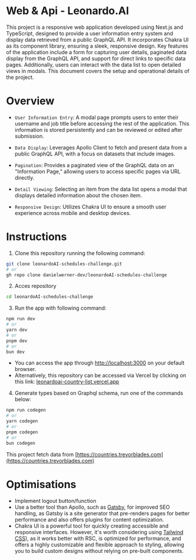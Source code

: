 # Web & Api - Leonardo.AI

This project is a responsive web application developed using Next.js and TypeScript, designed to provide a user information entry system and display data retrieved from a public GraphQL API. It incorporates Chakra UI as its component library, ensuring a sleek, responsive design. Key features of the application include a form for capturing user details, paginated data display from the GraphQL API, and support for direct links to specific data pages. Additionally, users can interact with the data list to open detailed views in modals. This document covers the setup and operational details of the project.

# Overview

* `User Information Entry`: A modal page prompts users to enter their username and job title before accessing the rest of the application. This information is stored persistently and can be reviewed or edited after submission.

* `Data Display`: Leverages Apollo Client to fetch and present data from a public GraphQL API, with a focus on datasets that include images.

* `Pagination`: Provides a paginated view of the GraphQL data on an "Information Page," allowing users to access specific pages via URL directly.

* `Detail Viewing`: Selecting an item from the data list opens a modal that displays detailed information about the chosen item.

* `Responsive Design`: Utilizes Chakra UI to ensure a smooth user experience across mobile and desktop devices.
  
# Instructions

1. Clone this repository running the following command:
```bash
git clone leonardoAI-schedules-challenge.git
# or
gh repo clone danielwerner-dev/leonardoAI-schedules-challenge
```
2. Acces repository
```bash
cd leonardoAI-schedules-challenge
```
3. Run the app with following command:
```bash
npm run dev
# or
yarn dev
# or
pnpm dev
# or
bun dev
```
  - You can access the app through [http://localhost:3000](http://localhost:3000) on your default browser.
  - Alternatively, this repository can be accessed via Vercel by clicking on this link: [leonardoai-country-list.vercel.app](leonardoai-country-list.vercel.app)


4. Generate types based on Graphql schema, run one of the commands below:

```bash
npm run codegen
# or
yarn codegen
# or
pnpm codegen
# or
bun codegen
```
This project fetch data from [https://countries.trevorblades.com](https://countries.trevorblades.com)

# Optimisations
   * Implement logout button/function
   * Use a better tool than Apollo, such as [Gatsby](https://www.gatsbyjs.com/), for improved SEO handling, as Gatsby is a site generator that pre-renders pages for better performance and also offers plugins for content optimization.
   * Chakra UI is a powerful tool for quickly creating accessible and responsive interfaces. However, it's worth considering using [Tailwind CSS](https://tailwindcss.com/)), as it works better with RSC, is optimized for performance, and offers a highly customizable and flexible approach to styling, allowing you to build custom designs without relying on pre-built components.
